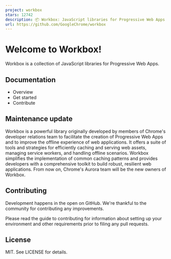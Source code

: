 ```yaml
---
project: workbox
stars: 12742
description: 📦 Workbox: JavaScript libraries for Progressive Web Apps
url: https://github.com/GoogleChrome/workbox
---
```


Welcome to Workbox!
===================

Workbox is a collection of JavaScript libraries for Progressive Web Apps.

Documentation
-------------

-   Overview
-   Get started
-   Contribute

Maintenance update
------------------

Workbox is a powerful library originally developed by members of Chrome's developer relations team to facilitate the creation of Progressive Web Apps and to improve the offline experience of web applications. It offers a suite of tools and strategies for efficiently caching and serving web assets, managing service workers, and handling offline scenarios. Workbox simplifies the implementation of common caching patterns and provides developers with a comprehensive toolkit to build robust, resilient web applications. From now on, Chrome's Aurora team will be the new owners of Workbox.

Contributing
------------

Development happens in the open on GitHub. We're thankful to the community for contributing any improvements.

Please read the guide to contributing for information about setting up your environment and other requirements prior to filing any pull requests.

License
-------

MIT. See LICENSE for details.
